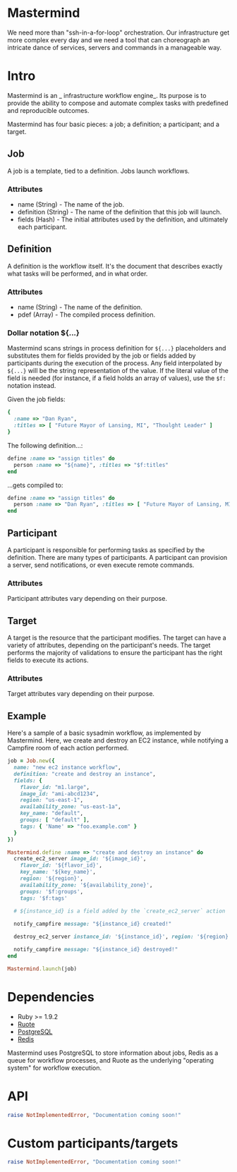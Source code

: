 # Mastermind

We need more than "ssh-in-a-for-loop" orchestration. Our infrastructure get more complex every day and we need a tool that can choreograph an intricate dance of services, servers and commands in a manageable way.

# Intro

Mastermind is an _ infrastructure workflow engine_. Its purpose is to provide the ability to compose and automate complex tasks with predefined and reproducible outcomes.

Mastermind has four basic pieces: a job; a definition; a participant; and a target.

## Job

A job is a template, tied to a definition. Jobs launch workflows.

### Attributes

* name (String) - The name of the job.
* definition (String) - The name of the definition that this job will launch.
* fields (Hash) - The initial attributes used by the definition, and ultimately each participant.


## Definition

A definition is the workflow itself. It's the document that describes exactly what tasks will be performed, and in what order.

### Attributes

* name (String) - The name of the definition.
* pdef (Array) - The compiled process definition.


### Dollar notation ${...}

Mastermind scans strings in process definition for `${...}` placeholders and substitutes them for fields provided by the job or fields added by participants during the execution of the process. Any field interpolated by `${...}` will be the string representation of the value. If the literal value of the field is needed (for instance, if a field holds an array of values), use the `$f:` notation instead.

Given the job fields:

```ruby
{
  :name => "Dan Ryan",
  :titles => [ "Future Mayor of Lansing, MI", "Thoulght Leader" ]
}
```

The following definition...:

```ruby
define :name => "assign titles" do
  person :name => "${name}", :titles => "$f:titles"
end
```

...gets compiled to:

```ruby
define :name => "assign titles" do
  person :name => "Dan Ryan", :titles => [ "Future Mayor of Lansing, MI", "Thoulght Leader" ]
end
```

## Participant

A participant is responsible for performing tasks as specified by the definition. There are many types of participants. A participant can provision a server, send notifications, or even execute remote commands.

### Attributes

Participant attributes vary depending on their purpose.

## Target

A target is the resource that the participant modifies. The target can have a variety of attributes, depending on the participant's needs. The target performs the majority of validations to ensure the participant has the right fields to execute its actions.

### Attributes

Target attributes vary depending on their purpose.

## Example

Here's a sample of a basic sysadmin workflow, as implemented by Mastermind. Here, we create and destroy an EC2 instance, while notifying a Campfire room of each action performed.

```ruby
job = Job.new({
  name: "new ec2 instance workflow",
  definition: "create and destroy an instance",
  fields: {
    flavor_id: "m1.large",
    image_id: "ami-abcd1234",
    region: "us-east-1",
    availability_zone: "us-east-1a",
    key_name: "default",
    groups: [ "default" ],
    tags: { 'Name' => "foo.example.com" }
  }
})

Mastermind.define :name => "create and destroy an instance" do
  create_ec2_server image_id: '${image_id}',
    flavor_id: '${flavor_id}',
    key_name: '${key_name}',
    region: '${region}',
    availability_zone: '${availability_zone}',
    groups: '$f:groups', 
    tags: '$f:tags'

  # ${instance_id} is a field added by the `create_ec2_server` action
  
  notify_campfire message: "${instance_id} created!"

  destroy_ec2_server instance_id: '${instance_id}', region: '${region}'

  notify_campfire message: "${instance_id} destroyed!"
end

Mastermind.launch(job)
```

# Dependencies

* Ruby >= 1.9.2
* [Ruote](http://ruote.rubyforge.org)
* [PostgreSQL](http://www.postgresql.org)
* [Redis](http://redis.io)

Mastermind uses PostgreSQL to store information about jobs, Redis as a queue for workflow processes, and Ruote as the underlying "operating system" for workflow execution.

# API

```ruby
raise NotImplementedError, "Documentation coming soon!"
```

# Custom participants/targets 

```ruby
raise NotImplementedError, "Documentation coming soon!"
```